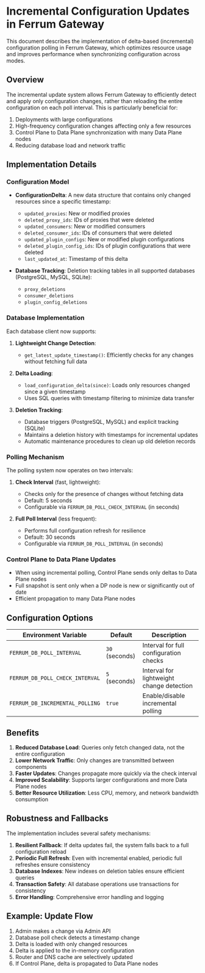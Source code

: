 # Incremental Configuration Updates in Ferrum Gateway

This document describes the implementation of delta-based (incremental) configuration polling in Ferrum Gateway, which optimizes resource usage and improves performance when synchronizing configuration across modes.

## Overview

The incremental update system allows Ferrum Gateway to efficiently detect and apply only configuration changes, rather than reloading the entire configuration on each poll interval. This is particularly beneficial for:

1. Deployments with large configurations
2. High-frequency configuration changes affecting only a few resources
3. Control Plane to Data Plane synchronization with many Data Plane nodes
4. Reducing database load and network traffic

## Implementation Details

### Configuration Model

- **ConfigurationDelta**: A new data structure that contains only changed resources since a specific timestamp:
  - `updated_proxies`: New or modified proxies
  - `deleted_proxy_ids`: IDs of proxies that were deleted
  - `updated_consumers`: New or modified consumers
  - `deleted_consumer_ids`: IDs of consumers that were deleted
  - `updated_plugin_configs`: New or modified plugin configurations
  - `deleted_plugin_config_ids`: IDs of plugin configurations that were deleted
  - `last_updated_at`: Timestamp of this delta

- **Database Tracking**: Deletion tracking tables in all supported databases (PostgreSQL, MySQL, SQLite):
  - `proxy_deletions`
  - `consumer_deletions`
  - `plugin_config_deletions`

### Database Implementation

Each database client now supports:

1. **Lightweight Change Detection**: 
   - `get_latest_update_timestamp()`: Efficiently checks for any changes without fetching full data

2. **Delta Loading**:
   - `load_configuration_delta(since)`: Loads only resources changed since a given timestamp
   - Uses SQL queries with timestamp filtering to minimize data transfer

3. **Deletion Tracking**:
   - Database triggers (PostgreSQL, MySQL) and explicit tracking (SQLite)
   - Maintains a deletion history with timestamps for incremental updates
   - Automatic maintenance procedures to clean up old deletion records

### Polling Mechanism

The polling system now operates on two intervals:

1. **Check Interval** (fast, lightweight):
   - Checks only for the presence of changes without fetching data
   - Default: 5 seconds
   - Configurable via `FERRUM_DB_POLL_CHECK_INTERVAL` (in seconds)

2. **Full Poll Interval** (less frequent):
   - Performs full configuration refresh for resilience
   - Default: 30 seconds 
   - Configurable via `FERRUM_DB_POLL_INTERVAL` (in seconds)

### Control Plane to Data Plane Updates

- When using incremental polling, Control Plane sends only deltas to Data Plane nodes
- Full snapshot is sent only when a DP node is new or significantly out of date
- Efficient propagation to many Data Plane nodes

## Configuration Options

| Environment Variable | Default | Description |
|----------------------|---------|-------------|
| `FERRUM_DB_POLL_INTERVAL` | `30` (seconds) | Interval for full configuration checks |
| `FERRUM_DB_POLL_CHECK_INTERVAL` | `5` (seconds) | Interval for lightweight change detection |
| `FERRUM_DB_INCREMENTAL_POLLING` | `true` | Enable/disable incremental polling |

## Benefits

1. **Reduced Database Load**: Queries only fetch changed data, not the entire configuration
2. **Lower Network Traffic**: Only changes are transmitted between components
3. **Faster Updates**: Changes propagate more quickly via the check interval
4. **Improved Scalability**: Supports larger configurations and more Data Plane nodes
5. **Better Resource Utilization**: Less CPU, memory, and network bandwidth consumption

## Robustness and Fallbacks

The implementation includes several safety mechanisms:

1. **Resilient Fallback**: If delta updates fail, the system falls back to a full configuration reload
2. **Periodic Full Refresh**: Even with incremental enabled, periodic full refreshes ensure consistency
3. **Database Indexes**: New indexes on deletion tables ensure efficient queries
4. **Transaction Safety**: All database operations use transactions for consistency
5. **Error Handling**: Comprehensive error handling and logging

## Example: Update Flow

1. Admin makes a change via Admin API
2. Database poll check detects a timestamp change 
3. Delta is loaded with only changed resources
4. Delta is applied to the in-memory configuration
5. Router and DNS cache are selectively updated
6. If Control Plane, delta is propagated to Data Plane nodes
